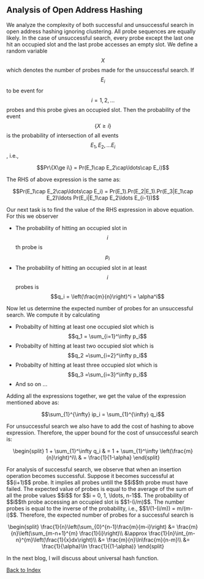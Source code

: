 <script type="text/javascript" src="https://cdnjs.cloudflare.com/ajax/libs/mathjax/2.7.0/MathJax.js?config=TeX-AMS_CHTML"> </script> <script type="text/x-mathjax-config"> MathJax.Hub.Config({ tex2jax: { inlineMath: [['$','$'], ['\\(','\\)']], processEscapes: true}, jax: ["input/TeX","input/MathML","input/AsciiMath","output/CommonHTML"], extensions: ["tex2jax.js","mml2jax.js","asciimath2jax.js","MathMenu.js","MathZoom.js","AssistiveMML.js", "[Contrib]/a11y/accessibility-menu.js"], TeX: { extensions: ["AMSmath.js","AMSsymbols.js","noErrors.js","noUndefined.js"], equationNumbers: { autoNumber: "AMS" } } }); </script> 

## Analysis of Open Address Hashing

We analyze the complexity of both successful and unsuccessful search in open address hashing ignoring clustering. All probe sequences are equally likely.
In the case of unsuccessful search, every probe except the last one hit an occupied slot and the last probe accesses an empty slot.
We define a random variable $$X$$ which denotes the number of probes made for the unsuccessful search. If $$E_i$$ to be event for $$i = 1, 2, \ldots$$ 
probes and this probe gives an occupied slot. Then the probability of the event $$\{X \ge i\}$$ is the probability of 
intersection of all events $$E_1, E_2, \ldots E_i$$, i.e., 
<p style="text-align:center">
  $$Pr\{X\ge i\} = Pr(E_1\cap E_2\cap\ldots\cap E_i)$$
</p>   
The RHS of above expression is the same as:
<p style="text-align:center">
  $$Pr(E_1\cap E_2\cap\ldots\cap E_i) = Pr(E_1).Pr(E_2|E_1).Pr(E_3|E_1\cap E_2)\ldots Pr(E_i|E_1\cap E_2\ldots E_{i-1})$$ 
</p>   
Our next task is to find the value of the RHS expression in above equation. For this we observer

- The probability of hitting an occupied slot in $$i$$th probe is $$p_i$$
- The probability of hitting an occupied slot in at least $$i$$ probes is $$q_i = \left(\frac{m}{n}\right)^i = \alpha^i$$

Now let us determine the expected number of probes for an unsuccessful search. We compute it by calculating 

- Probabilty of hitting at least one occupied slot which is $$q_1 = \sum_{i=1}^\infty p_i$$
- Probabilty of hitting at least two occupied slot which is $$q_2 =\sum_{i=2}^\infty p_i$$
- Probabilty of hitting at least three occupied slot which is $$q_3 =\sum_{i=3}^\infty p_i$$
- And so on ...

Adding all the expressions together, we get the value of the expression mentioned above as:
<p style="text-align:center">
$$\sum_{1}^{\infty} ip_i = \sum_{1}^{\infty} q_i$$
</p> 
For unsuccessful search we also have to add the cost of hashing to above expression. Therefore, the upper bound for the cost of unsuccessful search is: 
<p style="text-align:center">
\begin{split}
  1 + \sum_{1}^\infty q_i & = 1 + \sum_{1}^\infty \left(\frac{m}{n}\right)^i\\
  & = \frac{1}{1-\alpha}
  \end{split}
</p>
For analysis of successful search, we observe that when an insertion operation becomes successful. Suppose it becomes successful at $$(i+1)$$ probe. 
It implies all probes untill the $$i$$th probe must have failed. The expected value of probes is equal to  the average of the
sum of all the probe values $$i$$ for $$i = 0, 1, \ldots, n-1$$. The probability of $$i$$th probe accessing an occupied slot is $$1-(i/m)$$. The
number probes is equal to the inverse of the probability, i.e., $$1/(1-(i/m)) = m/(m-i)$$. Therefore, the expected number of probes for a 
successful search is 
<p style="text-align:center">
  \begin{split}
       \frac{1}{n}\left(\sum_{0}^{n-1}\frac{m}{m-i}\right) &= \frac{m}{n}\left(\sum_{m-n+1}^{m} \frac{1}{i}\right)\\
         &\approx \frac{1}{n}\int_{m-n}^{m}\left(\frac{1}{x}dx\right)\\
         &= \frac{m}{n}\ln\frac{m}{n-m}\\
         &= \frac{1}{\alpha}\ln \frac{1}{(1-\alpha)}
  \end{split}
</p>  

In the next blog, I will discuss about universal hash function.

[Back to Index](../index.md)

